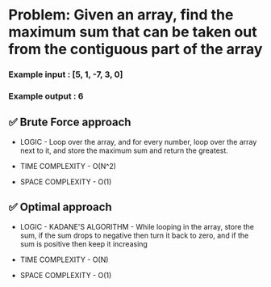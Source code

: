 # Problem: Given an array, find the maximum sum that can be taken out from the contiguous part of the array
### Example input : [5, 1, -7, 3, 0]
### Example output : 6

## ✅ Brute Force approach

- LOGIC - Loop over the array, and for every number, loop over the array next to it, and store the maximum sum
and return the greatest.

- TIME COMPLEXITY - O(N^2)
- SPACE COMPLEXITY - O(1)

## ✅ Optimal approach

- LOGIC - KADANE'S ALGORITHM - While looping in the array, store the sum, if the sum drops to negative
then turn it back to zero, and if the sum is positive then keep it increasing

- TIME COMPLEXITY - O(N)
- SPACE COMPLEXITY - O(1)